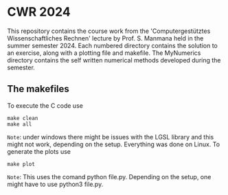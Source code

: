 # CWR 2024

This repository contains the course work from the 'Computergestütztes Wissenschaftliches Rechnen' lecture by Prof. S. Manmana held in the summer semester 2024.
Each numbered directory contains the solution to an exercise, along with a plotting file and makefile. The MyNumerics directory contains the self written numerical methods developed during the semester.

## The makefiles

To execute the C code use 
```
make clean
make all
```
`Note`: under windows there might be issues with the LGSL library and this might not work, depending on the setup. Everything was done on Linux.
To generate the plots use
```
make plot
```
`Note`: This uses the comand python file.py. Depending on the setup, one might have to use python3 file.py.
